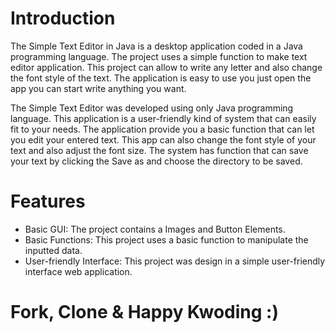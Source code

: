 # Introduction
The Simple Text Editor in Java is a desktop application coded in a Java programming language. The project uses a simple function to make text editor application. This project can allow to write any letter and also change the font style of the text. The application is easy to use you just open the app you can start write anything you want.

The Simple Text Editor was developed using only Java programming language. This application is a user-friendly kind of system that can easily fit to your needs. The application provide you a basic function that can let you edit your entered text. This app can also change the font style of your text and also adjust the font size. The system has function that can save your text by clicking the Save as and choose the directory to be saved.

# Features
- Basic GUI: The project contains a Images and Button Elements.
- Basic Functions: This project uses a basic function to manipulate the inputted data.
- User-friendly Interface: This project was design in a simple user-friendly interface web application.

# Fork, Clone & Happy Kwoding :)  
